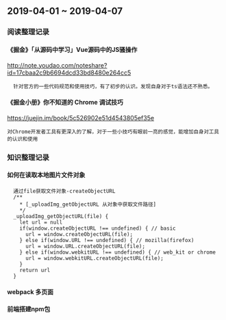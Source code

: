 ## 2019-04-01 ~ 2019-04-07

### 阅读整理记录

#### 《掘金》「从源码中学习」Vue源码中的JS骚操作
http://note.youdao.com/noteshare?id=17cbaa2c9b6694dcd33bd8480e264cc5
```
  针对官方的一些代码规范和使用技巧，有了初步的认识。发现自身对于ts语法还不熟悉。
```

#### 《掘金小册》你不知道的 Chrome 调试技巧
https://juejin.im/book/5c526902e51d4543805ef35e

```
对Chrome开发者工具有更深入的了解，对于一些小技巧有眼前一亮的感觉，能增加自身对工具的认识和使用
```

### 知识整理记录

#### 如何在读取本地图片文件对象
```
  通过file获取文件对象-createObjectURL
  /**
    * [_uploadImg_getObjectURL 从对象中获取文件路径]
    */
  _uploadImg_getObjectURL(file) {
    let url = null
    if(window.createObjectURL !== undefined) { // basic
      url = window.createObjectURL(file);
    } else if(window.URL !== undefined) { // mozilla(firefox)
      url = window.URL.createObjectURL(file);
    } else if(window.webkitURL !== undefined) { // web_kit or chrome
      url = window.webkitURL.createObjectURL(file);
    }
    return url
  }
```

#### webpack 多页面

#### 前端搭建npm包
 